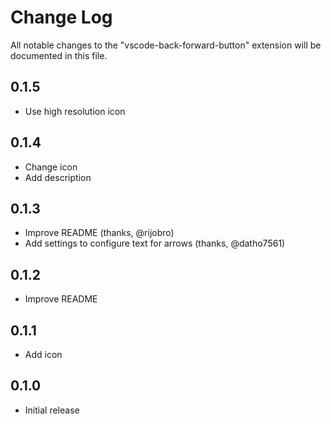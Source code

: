 # Change Log

All notable changes to the "vscode-back-forward-button" extension will be documented in this file.

## 0.1.5 

- Use high resolution icon

## 0.1.4

- Change icon
- Add description 

## 0.1.3

- Improve README (thanks, @rijobro)
- Add settings to configure text for arrows (thanks, @datho7561)

## 0.1.2

- Improve README

## 0.1.1

- Add icon

## 0.1.0

- Initial release
